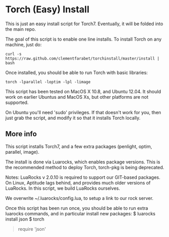 Torch (Easy) Install
====================

This is just an easy install script for Torch7. Eventually, it will be folded into the main repo.

The goal of this script is to enable one line installs. To install Torch on any machine, just do:

    curl -s https://raw.github.com/clementfarabet/torchinstall/master/install | bash

Once installed, you should be able to run Torch with basic libraries:

    torch -lparallel -loptim -lpl -limage

This script has been tested on MacOS X 10.8, and Ubuntu 12.04. It should work on earlier 
Ubuntus and MacOS Xs, but other platforms are not supported.

On Ubuntu you'll need 'sudo' privileges. If that doesn't work for you, then just grab the
script, and modify it so that it installs Torch locally.

More info
---------

This script installs Torch7, and a few extra packages
(penlight, optim, parallel, image).

The install is done via Luarocks, which enables package
versions. This is the recommended method to deploy Torch,
torch-pkg is being deprecated.

Notes:
   LuaRocks v 2.0.10 is required to support our GIT-based packages.
   On Linux, Aptitude lags behind, and provides much older versions
   of LuaRocks. In this script, we build LuaRocks ourselves.

   We overwrite ~/.luarocks/config.lua, to setup a link to our
   rock server.

   Once this script has been run once, you should be able to run
   extra luarocks commands, and in particular install new packages:
   $ luarocks install json
   $ torch
   > require 'json'


